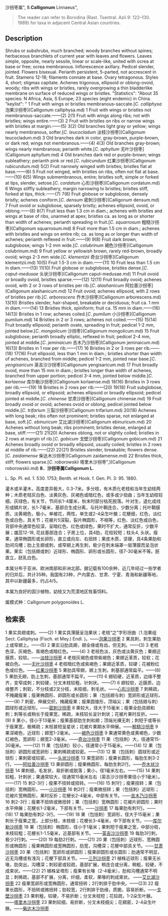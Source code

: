 沙拐枣属",
8.**Calligonum** Linnaeus",

> The reader can refer to Borodina (Rast. Tsentral. Azii 9: 122–130. 1989) for taxa in adjacent Central Asian countries.

## Description
Shrubs or subshrubs, much branched; woody branches without spines; herbaceous branchlets of current year with leaves and flowers. Leaves simple, opposite, nearly sessile, linear or scale-like, united with ocrea at base or free; ocrea membranous. Inflorescence axillary. Pedicel slender, jointed. Flowers bisexual. Perianth persistent, 5-parted, not accrescent in fruit. Stamens 12-18; filaments connate at base. Ovary tetragonous. Styles 4, short; stigmas capitate. Achenes trigonous, ellipsoid or oblong-ovoid, woody; ribs with wings or bristles, rarely overgrowing a thin bladderlike membrane on surface of reduced wings or bristles.
  "Statistics": "About 35 species: N Africa, Asia, S Europe; 23 species (eight endemic) in China.
  "keylist": "
1 Fruit with wings or bristles membranous-saccate.[*C*. *calliphysa* 泡果沙拐枣](Calligonum calliphysa.md)
1 Fruit with wings or bristles not membranous-saccate.——(2)
2(1) Fruit with wings along ribs; not with bristles; wings entire.——(3)
2 Fruit with bristles on ribs or narrow wings with bristles at margin.——(5)
3(2) Old branches light gray or yellow; wings nearly membranous, softer.[*C*. *leucocladum* 淡枝沙拐枣](Calligonum leucocladum.md)
3 Old branches dark in color, gray-brown, purple-brown, or dark red; wings not membranous.——(4)
4(3) Old branches gray-brown; wings nearly membranous; perianth white.[*C*. *aphyllum* 无叶沙拐枣](Calligonum aphyllum.md)
4 Old branches dark red or purple-brown; wings subleathery; perianth pink or red.[*C*. *rubicundum* 红果沙拐枣](Calligonum rubicundum.md)
5(2) Fruit narrowly winged with bristles; bristles flat at base.——(6)
5 Fruit not winged, with bristles on ribs, often not flat at base.——(10)
6(5) Wings submembranous, entire; bristles soft, simple or forked at tips, slender, setose.[*C*. *cordatum* 心形沙拐枣](Calligonum cordatum.md)
6 Wings stiffly subleathery, margin narrowing to bristles; bristles stiff, forked at tips, thick.——(7)
7(6) Fruit globose or subglobose, densely bristly; achenes coniform.[*C*. *densum* 密刺沙拐枣](Calligonum densum.md)
7 Fruit ovoid or subglobose, sparsely bristly; achenes ellipsoid, ovoid, or oblong.——(8)
8(7) Fruit less than 1.3 cm in diam.; achenes with bristles and wings at base of ribs, unarmed at apex; bristles ca. as long as or shorter than width of achenes; perianth spreading in fruit.[*C*. *squarrosum* 粗糙沙拐枣](Calligonum squarrosum.md)
8 Fruit more than 1.5 cm in diam.; achenes with bristles and wings on entire rib; ca. as long as or longer than width of achenes; perianth reflexed in fruit.——(9)
9(8) Fruit dark brown, subglobose; wings 1-2 mm wide.[*C*. *colubrinum* 褐色沙拐枣](Calligonum colubrinum.md)
9 Fruit yellow or yellowish brown, rarely red-brown, broadly ovoid; wings 2-3 mm wide.[*C*. *klementzii* 奇台沙拐枣](Calligonum klementzii.md)
10(5) Fruit 1.5-3 cm in diam.——(11)
10 Fruit less than 1.5 cm in diam.——(13)
11(10) Fruit globose or subglobose, bristles dense.[*C*. *caput*-*medusae* 头状沙拐枣](Calligonum caput-medusae.md)
11 Fruit ovoid or broadly ovoid, bristles sparse.——(12)
12(11) Fruit broadly ovoid; achenes ovoid, with 2 or 3 rows of bristles per rib.[*C*. *alashanicum* 阿拉善沙拐枣](Calligonum alashanicum.md)
12 Fruit ovoid; achenes ellipsoid, with 2 rows of bristles per rib.[*C*. *arborescens* 乔木沙拐枣](Calligonum arborescens.md)
13(10) Bristles slender, hair-shaped, breakable or deciduous; fruit ca. 1 mm in diam.——(14)
13 Bristles thick, spiniform; fruit ca. 15 mm in diam.——(16)
14(13) Bristles in 1 row; achenes coiled.[*C*. *pumilum* 小沙拐枣](Calligonum pumilum.md)
14 Bristles in 2 or 3 rows; achenes not coiled.——(15)
15(14) Fruit broadly ellipsoid; perianth ovate, spreading in fruit; pedicel 1-2 mm, jointed below.[*C*. *mongolicum* 沙拐枣](Calligonum mongolicum.md)
15 Fruit subglobose; perianth broadly elliptic, reflexed in fruit; pedicel 2-4 mm, jointed at middle.[*C*. *jeminaicum* 吉木乃沙拐枣](Calligonum jeminaicum.md)
16(13) Bristles in 1 row per rib.——(17)
16 Bristles in 2 or 3 rows per rib.——(18)
17(16) Fruit ellipsoid, less than 1 mm in diam.; bristles shorter than width of achenes, branched from middle; pedicel 1-2 mm, jointed near base.[*C*. *yengisaricum* 英吉沙沙拐枣](Calligonum yengisaricum.md)
17 Fruit broadly ovoid, more than 15 mm in diam.; bristles longer than width of achenes, branched from upper portion; pedicel 3-4 mm, jointed below middle.[*C*. *korlaense* 库尔勒沙拐枣](Calligonum korlaense.md)
18(16) Bristles in 3 rows per rib.——(19)
18 Bristles in 2 rows per rib.——(20)
19(18) Fruit subglobose, broadly ellipsoid, or ellipsoid; achenes ellipsoid or broadly ellipsoid; pedicel jointed at middle.[*C*. *chinense* 甘肃沙拐枣](Calligonum chinense.md)
19 Fruit broadly ovoid or ovoid; achenes ovoid or oblong; pedicel jointed below middle.[*C*. *trifarium* 三裂沙拐枣](Calligonum trifarium.md)
20(18) Achenes with long beak; ribs often not prominent; bristles sparse, not enlarged at base, soft.[*C*. *ebinuricum* 艾比湖沙拐枣](Calligonum ebinuricum.md)
20 Achenes without long beak; ribs prominent; bristles dense, enlarged at base, stiff.——(21)
21(20) Achenes oblong, not or slightly coiled; bristles in 2 rows at margin of rib.[*C*. *gobicum* 戈壁沙拐枣](Calligonum gobicum.md)
21 Achenes broadly ovoid or broadly ellipsoid, usually coiled; bristles in 2 rows at middle of rib.——(22)
22(21) Bristles slender, breakable; flowers dense.[*C*. *zaidamense* 柴达木沙拐枣](Calligonum zaidamense.md)
22 Bristles thick, stiff; flowers sparse.[*C*. *roborowskii* 塔里木沙拐枣",](Calligonum roborowskii.md)
**8．沙拐枣属Calligonum L.**

L. Sp. Pl. ed. 1. 530. 1753; Benth. et Hook. f. Gen. Pl. 3: 95. 1880.

灌木或半灌木，高度差异极大，0.3-7米。多分枝，有木质化老枝和当年生幼枝两种；木质老枝灰白色、淡黄灰色、灰褐色或暗红色，或多或少扭曲；当年生幼枝较细，灰绿色，有关节，节间长1-4厘米，秋末时部分枯死脱落。叶对生，退化成线形或鳞片状，长1-7毫米，基部合生成分离，与托叶鞘连合，少数分离；托叶鞘膜质，淡黄褐色，极小。单被花，两性，单生或2-4朵生叶腋；花梗细，红色，淡红色或白色，具关节；花被片5深裂，裂片椭圆形，不相等，红色、淡红色或白色，背部中央通常色较深，呈暗红色、红色或绿色，果时不扩大，通常反折，少数平展；雄蕊12-18, 花丝基部连合；子房上位，具4肋，花柱较短；柱头4, 头状。瘦果，通常椭圆形或长卵形，直立或向左、右扭转；果皮木质，坚硬，具4条果肋和肋间沟槽；肋上生翅或刺，或窄翅上再生刺，极少在刺末端罩一层薄膜而呈泡状果。果实（包括翅或刺）近球形、椭圆形、卵形或长圆形，径7-30毫米不等。胚直立，胚乳白色。

本属分布于亚洲、欧洲南部和非洲北部。据记载有100余种，近几年经过一些学者的归并后，共计35种。我国有23种，产内蒙古、甘肃、宁夏、青海和新疆等地，其中以新疆最多，约占4/5。

本属为良好的固沙植物，幼枝又为荒漠地区牲畜饲料。

属模式种：Calligonum polygonoides L.

## 检索表

1 果实具翅或刺。——(2)
1 果实具薄膜呈泡果状；老枝“之”字形拐曲〔1.泡果组Sect. Calliphysa (Fisch. et Mey.) Endl. )。——[泡果沙拐枣](Calligonum%20junceum.md)
2 果具刺，刺生果肋上或窄翅上。——(5)
2 果实沿肋具翅，翅全缘或有齿，但无刺。——(3)
3 老枝色深，灰褐色、紫褐色或暗红色。——(4)
3 老枝色淡，灰色或淡黄灰色；果翅近膜质，较软。——[淡枝沙拐枣](Calligonum%20leucocladum.md)
4 老枝灰褐色或带紫褐色；果翅近革质，较软；花被白色。——[无叶沙拐枣](Calligonum%20aphyllum.md)
4 老枝暗红色或紫褐色；果翅近革质，较硬；花被粉红色或红色。——[红果沙拐枣](Calligonum%20rubicundum.md)
5 果肋具窄翅，翅上生刺，刺基部通常扁平。——(6)
5 果肋无翅，肋上生刺，基部通常不扁平。——(11)
6 翅较硬，近革质，边缘不整齐，变窄成刺；刺较硬，分叉末枝较粗，针刺状。——(7)
6 翅较软，近膜质，边缘整齐；刺软，不分枝或2叉分枝，末枝细，刺毛状。——[心形沙拐枣](Calligonum%20cordatum.md)
7 刺稀疏，不掩藏瘦果；瘦果椭圆形、卵圆形或长圆形；果（包括翅与刺）宽卵形或近球形。——(8)
7 刺密，伸展交织，掩藏瘦果；瘦果圆锥形，顶端尖；果（包括翅与刺）圆球形或近球形。——[密刺沙拐枣](Calligonum%20densum.md)
8 果较大，径大于15毫米；瘦果全肋具翅和刺；刺等长或稍长于瘦果宽，稀疏，末枝较长呈针刺状；花被片果时反折。——(9)
8 果小，径小于13毫米；瘦果基部肋生刺和翅；顶端光裸无刺；刺短于或等长于瘦果宽，极稀疏；末枝甚短呈星状；花被片果期水平伸展。——[粗糙沙拐枣](Calligonum%20squarrosum.md)
9 果深褐色，近球形；翅宽1-2毫米。——[褐色沙拐枣](Calligonum%20colubrinum.md)
9 果通常黄色或黄褐色，少数红褐色，宽卵形；翅宽2-3毫米。——[奇台沙拐枣](Calligonum%20klementzii.md)
11 果（包括刺）大，径通常15-30毫米。——(12)
11 果（包括刺）较小，径通常小于15毫米。——(14)
12 果（包括刺）卵圆形或宽卵形；果刺稀疏或较密。——(13)
12 果（包括刺）圆球形或近球形；果刺密或较密。——[头状沙拐枣](Calligonum%20caputmedusae.md)
13 果宽卵形；瘦果长圆形，每肋生刺3-2行。——[阿拉善沙拐枣](Calligonum%20alaschanicum.md)
13 果卵圆形；瘦果椭圆形，每肋生刺2行。——[乔木状沙拐枣](Calligonum%20arborescens.md)
14 果刺细，毛发状，易折断或脱落；果小，径1毫米左右。——(15)
14 果刺较粗，针刺状；果通常较大，径通常15毫米左右（英吉沙沙拐枣果径小于1毫米）。——(17)
15 刺2-3行；瘦果不扭转或扭转。——(16)
15 刺1行；瘦果扭转；果（包括刺）宽椭圆形。——[小沙拐枣](Calligonum%20pumilum.md)
16 刺2行；瘦果微扭转；果（包括刺）近球形；花被片宽椭圆形，果时反折；花梗长2-4毫米，中部有关节。——[吉木乃沙拐枣](Calligonum%20jimunaicum.md)
16 刺2-3行；瘦果不扭转或微扭转；果（包括刺）宽椭圆形；花被片卵圆形；果时水平伸展；花梗长1-2毫米，下部有关节。——[沙拐枣](Calligonum%20mongolicum.md)
17 每果肋有刺1行。——(18)
17 每果肋有刺2-3行。——(19)
18 果（包括刺）宽卵形，径大于15毫米；果刺长于瘦果之宽，上部分枝，末枝细；花梗长3-4毫米，中下部有关节。——[库尔勒沙拐枣](Calligonum%20kuerlese.md)
18 果（包括刺）椭圆形，径小于1毫米；果刺短于瘦果之宽，中部分枝，末枝较粗；花梗长1-1.5毫米，近基部有关节。——[英吉沙沙拐枣](Calligonum%20yingisaricum.md)
19 每肋3行刺，极少2行刺。——(20)
19 每肋2行刺。——(21)
20 果（包括刺）近球形、宽椭圆形或椭圆形；瘦果椭圆形或宽椭圆形，肋宽，沟槽深；花梗中部具关节。——[甘肃沙拐枣](Calligonum%20chinense.md)
20 果（包括刺）宽卵形或卵圆形；瘦果卵圆形或长圆形；肋通常不明显，近无沟槽或有浅沟；花梗下部具关节。——[三列沙拐枣](Calligonum%20trifarium.md)
21 植株近球形；瘦果无长喙，肋突出，沟槽深；刺较密或较疏，基部扩展，稍连合或分离，稍粗，较硬，不成束状。——(22)
21 植株呈塔形；瘦果有长喙（2-4毫米），肋和沟槽通常不明显；刺稀疏，基部不扩展，分离，纤细，柔软，果喙的刺成束状。 ——[艾比湖沙拐枣](Calligonum%20ebinurcum.md)
22 瘦果宽卵形或宽椭圆形，通常扭转；2行刺排于肋中央。——(23)
22 瘦果长圆形，不扭转或微扭转；肋较宽，2行刺排于肋缘，质脆，容易折断。——[戈壁沙拐枣](Calligonum%20gobicum.md)
23 果刺粗，较硬，不易折断；分叉末枝短；花较疏，1-2朵生叶腋。——[塔里木沙拐枣](Calligonum%20roborovskii.md)
23 果刺较细，易折断，分叉末枝细尖；花稠密，2-4朵生叶腋。——[柴达木沙拐枣](Calligonum%20zaidamense.md)
